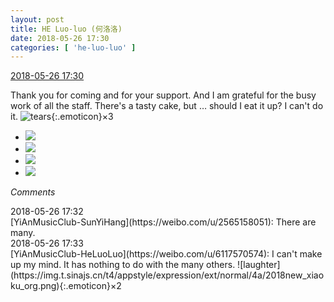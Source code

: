 ```yaml
---
layout: post
title: HE Luo-luo (何洛洛)
date: 2018-05-26 17:30
categories: [ 'he-luo-luo' ]
---
```


<div class="weibo-info">
  <a href="https://weibo.com/6117570574/Gis6FatyB">2018-05-26 17:30</a>
</div>

Thank you for coming and for your support. And I am grateful for the busy work of all the staff. There's a tasty cake, but … should I eat it up? I can't do it. ![tears](https://img.t.sinajs.cn/t4/appstyle/expression/ext/normal/6e/2018new_leimu_org.png){:.emoticon}×3

<!-- more -->

<ul class="weibo-pic-list-2">
  <li class="weibo-pic">
    <a href="//wx3.sinaimg.cn/mw690/006G0Hz8gy1froveyedv1j31hc1hc7nc.jpg"><img src="//wx3.sinaimg.cn/thumb150/006G0Hz8gy1froveyedv1j31hc1hc7nc.jpg"/></a>
  </li>
  <li class="weibo-pic">
    <a href="//wx4.sinaimg.cn/mw690/006G0Hz8gy1frovet8a0aj31hc1hcwxk.jpg"><img src="//wx4.sinaimg.cn/thumb150/006G0Hz8gy1frovet8a0aj31hc1hcwxk.jpg"/></a>
  </li>
  <li class="weibo-pic">
    <a href="//wx4.sinaimg.cn/mw690/006G0Hz8gy1frovf50yefj31hc1hcqpt.jpg"><img src="//wx4.sinaimg.cn/thumb150/006G0Hz8gy1frovf50yefj31hc1hcqpt.jpg"/></a>
  </li>
  <li class="weibo-pic">
    <a href="//wx3.sinaimg.cn/mw690/006G0Hz8gy1frovf9hf0zj31hg1hgk8w.jpg"><img src="//wx3.sinaimg.cn/thumb150/006G0Hz8gy1frovf9hf0zj31hg1hgk8w.jpg"/></a>
  </li>
</ul>

*Comments*

<div class="weibo-info">2018-05-26 17:32</div>
[YiAnMusicClub-SunYiHang](https://weibo.com/u/2565158051): There are many.

<div class="weibo-info">2018-05-26 17:33</div>
[YiAnMusicClub-HeLuoLuo](https://weibo.com/u/6117570574): I can't make up my mind. It has nothing to do with the many others. ![laughter](https://img.t.sinajs.cn/t4/appstyle/expression/ext/normal/4a/2018new_xiaoku_org.png){:.emoticon}×2
